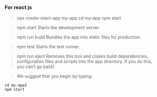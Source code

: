 ### For react js

> npx create-react-app my-app
    cd my-app
    npm start

> npm start
    Starts the development server.

> npm run build
    Bundles the app into static files for production.

> npm test
    Starts the test runner.

> npm run eject
    Removes this tool and copies build dependencies, configuration files
    and scripts into the app directory. If you do this, you can’t go back!

> We suggest that you begin by typing:

    cd my-app2
    npm start